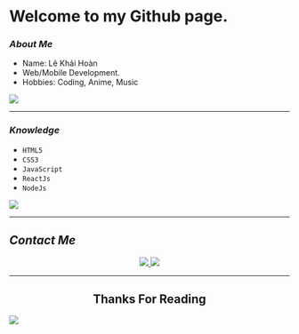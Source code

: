# **Welcome to my Github page.**

### _About Me_

- Name: Lê Khải Hoàn
- Web/Mobile Development.
- Hobbies: Coding, Anime, Music

<img src="https://media.giphy.com/media/l6tDL3jzbqUTrXifZH/giphy.gif">

---

### _Knowledge_

- `HTML5`
- `CSS3`
- `JavaScript`
- `ReactJs`
- `NodeJs`

<img src="https://media.giphy.com/media/yUubtUTeFBHin9kDff/giphy.gif">

---

## _Contact Me_
<p align="center">
    <a href="https://www.facebook.com/hoan.developer/"         target="_blank">
        <img src="https://img.shields.io/badge/Facebook%20-%231DA1F2.svg?&style=for-the-badge&logo=Facebook&logoColor=white"/>
    </a> 
    <a href="https://discord.com" target="_blank"><img src="https://img.shields.io/badge/KhảiHoàn%231390%20-%237289DA.svg?&style=for-the-badge&logo=discord&logoColor=white"/>
    </a>
</p>

---

<h2 align="center">Thanks For Reading </h2>
<img src="https://media.giphy.com/media/bqSkJ4IwNcoZG/giphy.gif" align="center">
